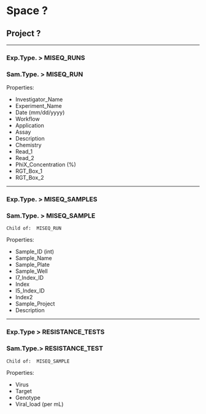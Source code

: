 # Space ?
## Project ?

***

### Exp.Type. > MISEQ_RUNS
### Sam.Type. > MISEQ_RUN
Properties:
- Investigator_Name
- Experiment_Name
- Date (mm/dd/yyyy)
- Workflow
- Application
- Assay
- Description
- Chemistry
- Read_1
- Read_2
- PhiX_Concentration (%)
- RGT_Box_1
- RGT_Box_2

***

### Exp.Type. > MISEQ_SAMPLES
### Sam.Type. > MISEQ_SAMPLE
`Child of:	MISEQ_RUN`

Properties:	
- Sample_ID (int)
- Sample_Name
- Sample_Plate
- Sample_Well
- I7_Index_ID
- Index
- I5_Index_ID
- Index2
- Sample_Project
- Description

***

### Exp.Type > RESISTANCE_TESTS
### Sam.Type.> RESISTANCE_TEST
`Child of:	MISEQ_SAMPLE`

Properties:
- Virus
- Target
- Genotype
- Viral_load (per mL)
